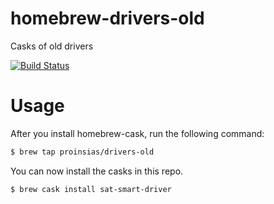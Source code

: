 # homebrew-drivers-old
Casks of old drivers

[![Build Status](https://travis-ci.org/proinsias/homebrew-drivers-old.svg?branch=master)](https://travis-ci.org/proinsias/homebrew-drivers-old)

# Usage

After you install homebrew-cask, run the following command:

```sh
$ brew tap proinsias/drivers-old
```

You can now install the casks in this repo.

```sh
$ brew cask install sat-smart-driver
```
